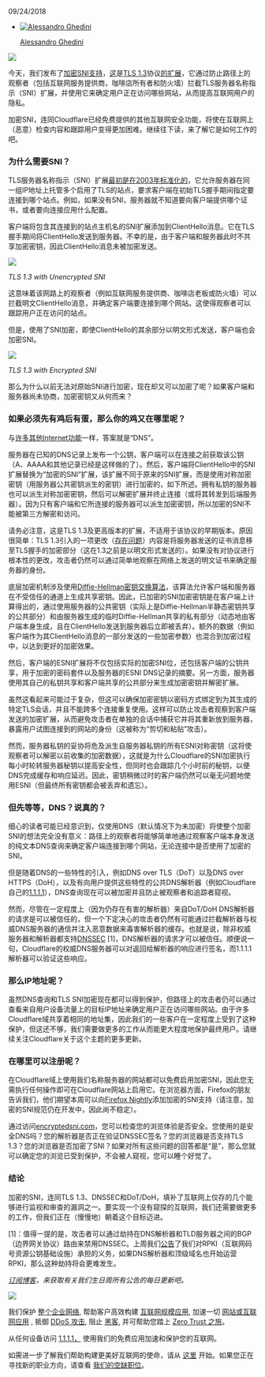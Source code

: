 09/24/2018

-   [![Alessandro Ghedini](media/Alessandro_Ghedini.jpg)](https://blog.cloudflare.com/author/alessandro-ghedini/)
    
    [Alessandro Ghedini](https://blog.cloudflare.com/author/alessandro-ghedini)
    

![](media/esni-3@3.5x-1.png)

今天，我们发布了[加密SNI支持](https://blog.cloudflare.com/esni)，[这](https://tools.ietf.org/html/draft-ietf-tls-esni)是[TLS 1.3](https://blog.cloudflare.com/rfc-8446-aka-tls-1-3/)协议[的扩展](https://tools.ietf.org/html/draft-ietf-tls-esni)，它通过防止路径上的观察者（包括互联网服务提供商，咖啡店所有者和防火墙）拦截TLS服务器名称指示（SNI）扩展，并使用它来确定用户正在访问哪些网站，从而提高互联网用户的隐私。

加密SNI，连同Cloudflare已经免费提供的其他互联网安全功能，将使在互联网上（恶意）检查内容和跟踪用户变得更加困难。继续往下读，来了解它是如何工作的吧。

### 为什么需要SNI？

TLS服务器名称指示（SNI）扩展[最初是在2003年标准化的](https://tools.ietf.org/html/rfc3546)，它允许服务器在同一组IP地址上托管多个启用了TLS的站点，要求客户端在初始TLS握手期间指定要连接到哪个站点。例如，如果没有SNI，服务器就不知道要向客户端提供哪个证书，或者要向连接应用什么配置。

客户端将包含其连接到的站点主机名的SNI扩展添加到ClientHello消息。它在TLS握手期间将ClientHello发送到服务器。不幸的是，由于客户端和服务器此时不共享加密密钥，因此ClientHello消息未被加密发送。

![](media/tls13_unencrypted_server_name_indication-2.png)

_TLS 1.3 with Unencrypted SNI_

这意味着该网路上的观察者（例如互联网服务提供商、咖啡店老板或防火墙）可以拦截明文ClientHello消息，并确定客户端要连接到哪个网站。这使得观察者可以跟踪用户正在访问的站点。

但是，使用了SNI加密，即使ClientHello的其余部分以明文形式发送，客户端也会加密SNI。

![](media/tls13_encrypted_server_name_indication-1.png)

_TLS 1.3 with Encrypted SNI_

那么为什么以前无法对原始SNI进行加密，现在却又可以加密了呢？如果客户端和服务器尚未协商，加密密钥又从何而来？

### 如果必须先有鸡后有蛋，那么你的鸡又在哪里呢？

与[许多其他Internet功能](https://datatracker.ietf.org/meeting/101/materials/slides-101-dnsop-sessa-the-dns-camel-01)一样，答案就是“DNS”。

服务器在已知的DNS记录上发布一个公钥，客户端可以在连接之前获取该公钥（A、AAAA和其他记录已经是这样做的了）。然后，客户端将ClientHello中的SNI扩展替换为“加密的SNI”扩展，该扩展不同于原来的SNI扩展，而是使用对称加密密钥（用服务器公共密钥派生的密钥）进行加密的，如下所述。拥有私钥的服务器也可以派生对称加密密钥，然后可以解密扩展并终止连接（或将其转发到后端服务器）。因为只有客户端和它所连接的服务器可以派生加密密钥，所以加密的SNI不能被第三方解密和访问。

请务必注意，这是TLS 1.3及更高版本的扩展，不适用于该协议的早期版本。原因很简单：TLS 1.3引入的一项更改（[存在问题](https://blog.cloudflare.com/you-get-tls-1-3-you-get-tls-1-3-everyone-gets-tls-1-3/)）内容是将服务器发送的证书消息移至TLS握手的加密部分（这在1.3之前是以明文形式发送的）。如果没有对协议进行根本性的更改，攻击者仍然可以通过简单地观察在网络上发送的明文证书来确定服务器的身份。

底层加密机制涉及使用[Diffie-Hellman密钥交换算法](https://en.wikipedia.org/wiki/Diffie%E2%80%93Hellman_key_exchange)，该算法允许客户端和服务器在不受信任的通道上生成共享密钥。因此，已加密的SNI加密密钥是在客户端上计算得出的，通过使用服务器的公共密钥（实际上是Diffie-Hellman半静态密钥共享的公共部分）和由服务器生成的临时Diffie-Hellman共享的私有部分（动态地由客户端本身生成，且在ClientHello发送到服务器后立即被丢弃）。额外的数据（例如客户端作为其ClientHello消息的一部分发送的一些加密参数）也混合到加密过程中，以达到更好的加密效果。

然后，客户端的ESNI扩展将不仅包括实际的加密SNI位，还包括客户端的公钥共享，用于加密的密码套件以及服务器的ESNI DNS记录的摘要。另一方面，服务器使用其自己的私钥共享和客户端共享的公共部分来生成加密密钥并解密扩展。

虽然这看起来可能过于复杂，但这可以确保加密密钥以密码方式绑定到为其生成的特定TLS会话，并且不能跨多个连接重复使用。这样可以防止攻击者观察到客户端发送的加密扩展，从而避免攻击者在单独的会话中捕获它并将其重新放到服务器，暴露用户试图连接到的网站的身份（这被称为“剪切和粘贴”攻击）。

然而，服务器私钥的妥协将危及派生自服务器私钥的所有ESNI对称密钥（这将使观察者可以解密以前收集的加密数据），这就是为什么Cloudflare的SNI加密执行每小时轮转服务器秘钥以提高安全性，但同时也会跟踪几个小时前的秘钥，以便DNS完成缓存和响应延迟。因此，密钥稍微过时的客户端仍然可以毫无问题地使用ESNI（但最终所有密钥都会被丢弃和遗忘）。

### 但先等等，DNS？说真的？

细心的读者可能已经意识到，仅使用DNS（默认情况下为未加密）将使整个加密SNI的想法完全没有意义：路径上的观察者将能够简单地通过观察客户端本身发送的纯文本DNS查询来确定客户端连接到哪个网站，无论连接中是否使用了加密的SNI。

但是随着DNS的一些特性的引入，例如DNS over TLS（DoT）以及DNS over HTTPS（DoH），以及有向用户提供这些特性的公共DNS解析器（例如Cloudflare自己的[1.1.1.1](https://blog.cloudflare.com/announcing-1111/)），DNS查询现在可以被加密并且防止被观察者和追踪者窥视。

然而，尽管在一定程度上（因为仍存在有害的解析器）来自DoT/DoH DNS解析器的请求是可以被信任的，但一个下定决心的攻击者仍然有可能通过拦截解析器与权威DNS服务器的通信并注入恶意数据来毒害解析器的缓存。也就是说，除非权威服务器和解析器都支持[DNSSEC](https://www.cloudflare.com/dns/dnssec/) [1]­，DNS解析器的请求才可以被信任。顺便说一句，Cloudflare的权威DNS服务器可以对返回给解析器的响应进行签名，而1.1.1.1解析器可以验证这些响应。

### 那么IP地址呢？

虽然DNS查询和TLS SNI加密现在都可以得到保护，但路径上的攻击者仍可以通过查看来自用户设备流量上的目标IP地址来确定用户正在访问哪些网站。由于许多Cloudflare域共享着相同的地址集，因此我们的一些客户在一定程度上受到了这种保护，但这还不够，我们需要做更多的工作从而能更大程度地保护最终用户。请继续关注Cloudflare关于这个主题的更多更新。

### 在哪里可以注册呢？

在Cloudflare域上使用我们名称服务器的网站都可以免费启用加密SNI，因此您无需执行任何操作即可在Cloudflare网站上启用它。在浏览器方面，Firefox的朋友告诉我们，他们期望本周可以向[Firefox Nightly](https://www.mozilla.org/firefox/channel/desktop/)添加加密的SNI支持（请注意，加密的SNI规范仍在开发中，因此尚不稳定）。

通过访问[encryptedsni.com](https://encryptedsni.com/)，您可以检查您的浏览体验是否安全。您使用的是安全DNS吗？您的解析器是否正在验证DNSSEC签名？您的浏览器是否支持TLS 1.3？您的浏览器是否加密了SNI？如果对所有这些问题的回答都是“是”，那么您就可以确定您的浏览已受到保护，不会被人窥视，您可以睡个好觉了。

### 结论

加密的SNI，连同TLS 1.3、DNSSEC和DoT/DoH，填补了互联网上仅存的几个能够进行监视和审查的漏洞之一。要实现一个没有窥探的互联网，我们还需要做更多的工作，但我们正在（慢慢地）朝着这个目标迈进。

[1]：值得一提的是，攻击者可以通过劫持在DNS解析器和TLD服务器之间的BGP（边界网关协议）路由来禁用DNSSEC。上周我们[公告](https://blog.cloudflare.com/rpki/)了我们对RPKI（互联网码号资源公钥基础设施）承担的义务，如果DNS解析器和顶级域名也开始运营RPKI，那么这种劫持将会更难发生。

[_订阅博客_](https://blog.cloudflare.com/subscribe/)_，来获取有关我们生日周所有公告的每日更新吧。_

![](media/Cloudflare-Birthday-Week-3.png)

我们保护 [整个企业网络](https://www.cloudflare.com/zh-cn/network-services/), 帮助客户高效构建 [互联网规模应用](https://workers.cloudflare.com/), 加速一切 [网站或互联网应用](https://www.cloudflare.com/zh-cn/performance/accelerate-internet-applications/) , 抵御 [DDoS 攻击](https://www.cloudflare.com/zh-cn/ddos/), 阻止 [黑客](https://www.cloudflare.com/zh-cn/application-security/), 并可帮助您踏上 [Zero Trust 之旅](https://www.cloudflare.com/zh-cn/products/zero-trust/)。

从任何设备访问 [1.1.1.1，](https://1.1.1.1/) 使用我们的免费应用加速和保护您的互联网。

如需进一步了解我们帮助构建更美好互联网的使命，请从 [这里](https://www.cloudflare.com/zh-cn/learning/what-is-cloudflare/) 开始。如果您正在寻找新的职业方向，请查看 [我们的空缺职位](https://cloudflare.com/zh-cn/careers)。